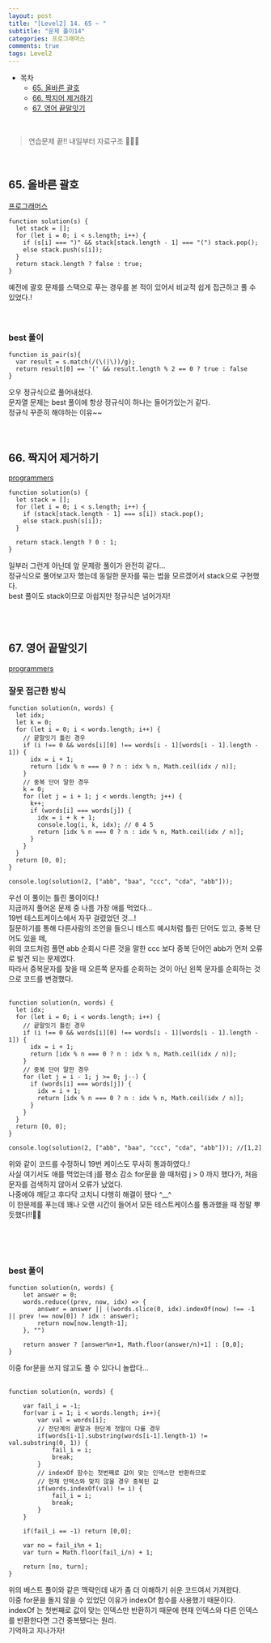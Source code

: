 ```yaml
---
layout: post
title: "[Level2] 14. 65 ~ "
subtitle: "문제 풀이14"
categories: 프로그래머스
comments: true
tags: Level2
---
```


- 목차
  - [65. 올바른 괄호](#)
  - [66. 짝지어 제거하기](#)
  - [67. 영어 끝말잇기](#)


<br>

> 연습문제 끝!! 내일부터 자료구조 👋👋👋

<br>

## 65. 올바른 괄호

[프로그래머스](https://programmers.co.kr/learn/courses/30/lessons/12909) <br>

```
function solution(s) {
  let stack = [];
  for (let i = 0; i < s.length; i++) {
    if (s[i] === ")" && stack[stack.length - 1] === "(") stack.pop();
    else stack.push(s[i]);
  }
  return stack.length ? false : true;
}
```

예전에 괄호 문제를 스택으로 푸는 경우를 본 적이 있어서 비교적 쉽게 접근하고 풀 수 있었다.!<br><br><br>


### best 풀이

```
function is_pair(s){
  var result = s.match(/(\(|\))/g);
  return result[0] == '(' && result.length % 2 == 0 ? true : false
}
```

오우 정규식으로 풀어내셨다.<br>
문자열 문제는 best 풀이에 항상 정규식이 하나는 들어가있는거 같다.<br>
정규식 꾸준히 해야하는 이유~~<br><br><br>


## 66. 짝지어 제거하기

[programmers](https://programmers.co.kr/learn/courses/30/lessons/12973) <br>

```
function solution(s) {
  let stack = [];
  for (let i = 0; i < s.length; i++) {
    if (stack[stack.length - 1] === s[i]) stack.pop();
    else stack.push(s[i]);
  }

  return stack.length ? 0 : 1;
}
```

일부러 그런게 아닌데 앞 문제랑 풀이가 완전히 같다...<br>
정규식으로 풀어보고자 했는데 동일한 문자를 묶는 법을 모르겠어서 stack으로 구현했다.<br>
best 풀이도 stack이므로 아쉽지만 정규식은 넘어가자!<br>


<br><br>




## 67. 영어 끝말잇기

[programmers](https://programmers.co.kr/learn/courses/30/lessons/12981) <br>


### 잘못 접근한 방식

```
function solution(n, words) {
  let idx;
  let k = 0;
  for (let i = 0; i < words.length; i++) {
    // 끝말잇기 틀린 경우
    if (i !== 0 && words[i][0] !== words[i - 1][words[i - 1].length - 1]) {
      idx = i + 1;
      return [idx % n === 0 ? n : idx % n, Math.ceil(idx / n)];
    }
    // 중복 단어 말한 경우
    k = 0;
    for (let j = i + 1; j < words.length; j++) {
      k++;
      if (words[i] === words[j]) {
        idx = i + k + 1;
        console.log(i, k, idx); // 0 4 5
        return [idx % n === 0 ? n : idx % n, Math.ceil(idx / n)];
      }
    }
  }
  return [0, 0];
}

console.log(solution(2, ["abb", "baa", "ccc", "cda", "abb"]));
```

우선 이 풀이는 틀린 풀이이다.!<br>
지금까지 풀어온 문제 중 나름 가장 애를 먹었다...<br>
19번 테스트케이스에서 자꾸 걸렸었던 것...! <br>
질문하기를 통해 다른사람의 조언을 들으니 테스트 예시처럼 틀린 단어도 있고, 중복 단어도 있을 떼,<br>
위의 코드처럼 풀면 abb 순회시 다른 것을 말한 ccc 보다 중복 단어인 abb가 먼저 오류로 발견 되는 문제였다.<br>
따라서 중복문자를 찾을 때 오른쪽 문자를 순회하는 것이 아닌 왼쪽 문자를 순회하는 것으로 코드를 변경했다.<br><br>

````
function solution(n, words) {
  let idx;
  for (let i = 0; i < words.length; i++) {
    // 끝말잇기 틀린 경우
    if (i !== 0 && words[i][0] !== words[i - 1][words[i - 1].length - 1]) {
      idx = i + 1;
      return [idx % n === 0 ? n : idx % n, Math.ceil(idx / n)];
    }
    // 중복 단어 말한 경우
    for (let j = i - 1; j >= 0; j--) {
      if (words[i] === words[j]) {
        idx = i + 1;
        return [idx % n === 0 ? n : idx % n, Math.ceil(idx / n)];
      }
    }
  }
  return [0, 0];
}

console.log(solution(2, ["abb", "baa", "ccc", "cda", "abb"])); //[1,2]
````

위와 같이 코드를 수정하니 19번 케이스도 무사히 통과하였다.!<br>
사실 여기서도 애를 먹었는데 j를 평소 감소 for문을 쓸 때처럼 j > 0 까지 했다가, 처음 문자를 검색하지 않아서 오류가 났었다.<br>
나중에야 깨닫고 후다닥 고치니 다행히 해결이 됐다 ^__^<br>
이 한문제를 푸는데 꽤나 오랜 시간이 들어서 모든 테스트케이스를 통과했을 때 정말 뿌듯했다!!🤩🤩

<br><br><br>

### best 풀이

```
function solution(n, words) {
    let answer = 0;
    words.reduce((prev, now, idx) => {
        answer = answer || ((words.slice(0, idx).indexOf(now) !== -1 || prev !== now[0]) ? idx : answer);
        return now[now.length-1];
    }, "")

    return answer ? [answer%n+1, Math.floor(answer/n)+1] : [0,0];
}
```

이중 for문을 쓰지 않고도 풀 수 있다니 놀랍다...<br><br>

```
function solution(n, words) {

    var fail_i = -1;
    for(var i = 1; i < words.length; i++){
        var val = words[i];
        // 전단계의 끝말과 현단계 첫말이 다를 경우
        if(words[i-1].substring(words[i-1].length-1) != val.substring(0, 1)) {
            fail_i = i;
            break;
        } 
        // indexOf 함수는 첫번째로 값이 맞는 인덱스만 반환하므로
        // 현재 인덱스와 맞지 않을 경우 중복된 값
        if(words.indexOf(val) != i) {
            fail_i = i;
            break;
        }
    }

    if(fail_i == -1) return [0,0];

    var no = fail_i%n + 1;
    var turn = Math.floor(fail_i/n) + 1; 

    return [no, turn];
}
```

위의 베스트 풀이와 같은 맥락인데 내가 좀 더 이해하기 쉬운 코드여서 가져왔다.<br>
이중 for문을 돌지 않을 수 있었던 이유가 indexOf 함수를 사용했기 때문이다.<br>
indexOf 는 첫번째로 값이 맞는 인덱스만 반환하기 때문에 현재 인덱스와 다른 인덱스를 반환한다면 그건 중복됐다는 원리.<br>
기억하고 지나가자!<br>

